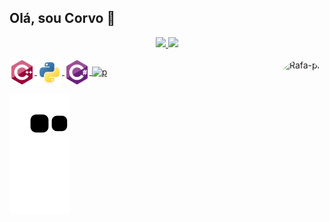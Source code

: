 ## Olá, sou Corvo 👋
<div align="center">
  <a href="https://github.com/corvo-exe">
  <img height="180em" src="https://github-readme-stats.vercel.app/api?username=corvo-exe&show_icons=true&theme=tokyonight&include_all_commits=true&count_private=true"/>
  <img height="180em" src="https://github-readme-stats.vercel.app/api/top-langs/?username=corvo-exe&theme=tokyonight"/>
</div>
  
<div style="display: inline_block"><br>
  <img align="center" alt="Cpp" height="40" width="40" src="https://raw.githubusercontent.com/devicons/devicon/master/icons/cplusplus/cplusplus-original.svg">
  <img align="center" alt="Python" height="40" width="40" src="https://raw.githubusercontent.com/devicons/devicon/master/icons/python/python-original.svg">
  <img align="center" alt="Csharp" height="40" width="40" src="https://raw.githubusercontent.com/devicons/devicon/master/icons/csharp/csharp-original.svg">
  <img align="center" alt="p" height="40" width="40" src="https://www.php.net/images/logos/new-php-logo.svg">  
  <img align="right" alt="Rafa-pic" height="150" style="border-radius:50px;" src="https://artfiles.alphacoders.com/960/96073.jpg">
</div>
  
 
  ![Snake animation](https://github.com/rafaballerini/rafaballerini/blob/output/github-contribution-grid-snake.svg)
 
</div>
